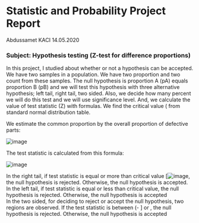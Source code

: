 #                                                     Statistic and Probability Project Report
Abdussamet KACI                                                                                                            14.05.2020
### Subject: Hypothesis testing (Z-test for difference proportions)
In this project, I studied about whether or not a hypothesis can be accepted. We have two samples in a population. We have two proportion and two count from these samples. The null hypothesis is proportion A (pA) equals proportion B (pB) and we will test this hypothesis with three alternative hypothesis; left tail, right tail, two sided. Also, we decide how many percent we will do this test and we will use significance level. And, we calculate the value of test statistic (Z) with formulas. We find the critical value (   from standard normal distribution table.

We estimate the common proportion by the overall proportion of defective parts: 

![image](https://user-images.githubusercontent.com/61049743/94153798-e2f47b00-fe85-11ea-9016-9d38f7fffcd1.png)

The test statistic is calculated from this formula: 

![image](https://user-images.githubusercontent.com/61049743/94153973-12a38300-fe86-11ea-873d-798c061cf82c.png)

In the right tail, if test statistic is equal or more than critical value [![image](https://user-images.githubusercontent.com/61049743/94154205-55fdf180-fe86-11ea-979f-80743998095c.png), the null hypothesis is rejected. Otherwise, the null hypothesis is accepted.  
In the left tail, if test statistic is equal or less than critical value, the null hypothesis is rejected. Otherwise, the null hypothesis is accepted  
In the two sided, for deciding to reject or accept the null hypothesis, two regions are observed. If the test statistic  is between (- ] or , the null hypothesis is rejected. Otherwise, the null hypothesis is accepted  
